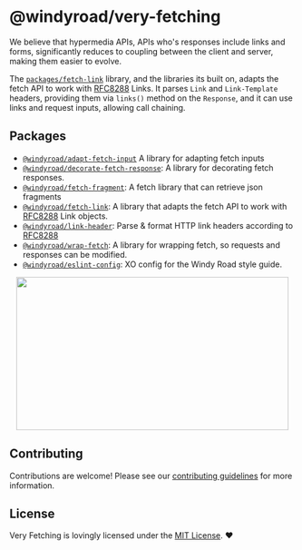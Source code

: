 # @windyroad/very-fetching

We believe that hypermedia APIs, APIs who's responses include links and forms, significantly
reduces to coupling between the client and server, making them easier to evolve.

The [`packages/fetch-link`](./packages/fetch-link/README.md) library, and the libraries its
built on, adapts the fetch API to work with
[RFC8288](https://datatracker.ietf.org/doc/html/rfc8288) Links. It parses `Link` and
`Link-Template` headers, providing them via `links()` method on the `Response`, and
it can use links and request inputs, allowing call chaining.

## Packages

- [`@windyroad/adapt-fetch-input`](./packages/adapt-fetch-inputs/README.md) A library
   for adapting fetch inputs
- [`@windyroad/decorate-fetch-response`](./packages/decorate-fetch-response/README.md): A library for decorating fetch responses.
- [`@windyroad/fetch-fragment`](./packages/fetch-fragment/README.md): A fetch library that can retrieve json fragments
- [`@windyroad/fetch-link`](./packages/fetch-link/README.md): A library that adapts the fetch
  API to work with [RFC8288](https://datatracker.ietf.org/doc/html/rfc8288) Link objects.
- [`@windyroad/link-header`](./packages/link-header/README.md): Parse & format HTTP link headers according to
  [RFC8288](https://datatracker.ietf.org/doc/html/rfc8288)
- [`@windyroad/wrap-fetch`](./packages/wrap-fetch/README.md): A library for wrapping fetch, so
   requests and responses can be modified.
- [`@windyroad/eslint-config`](./packages/eslint-config/README.md): XO config for the Windy Road style
   guide.

<p align="center">
  <img width="480" height="270" src="https://media0.giphy.com/media/xlYKItjhiDsY/giphy.webp?cid=dda24d50bdf2tch82tmqm5a3qrgbl9e0yo4q4gf1qvc6gjvj&amp;ep=v1_gifs_gifId&amp;rid=giphy.webp&amp;ct=g">
</p>

## Contributing

Contributions are welcome! Please see our [contributing guidelines](CONTRIBUTING.md)
for more information.

## License

Very Fetching is lovingly licensed under the [MIT License](LICENSE). ❤️
